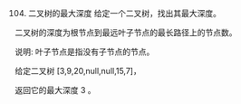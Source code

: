 104. 二叉树的最大深度
给定一个二叉树，找出其最大深度。

二叉树的深度为根节点到最远叶子节点的最长路径上的节点数。

说明: 叶子节点是指没有子节点的节点。


给定二叉树 [3,9,20,null,null,15,7]，

返回它的最大深度 3 。